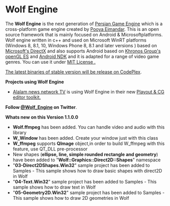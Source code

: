 Wolf Engine
===========
The <strong>Wolf Engine</strong> is the next generation of <a href="https://persianengine.codeplex.com/">Persian Game Engine</a> which is a cross-platform game engine created by <a href="http://pooyaeimandar.com">Pooya Eimandar</a>.
This is an open source framework that is mainly focused on Android & Microsoft​ platforms. 
Wolf engine written in c++ and used on Microsoft WinRT platforms (Windows​ 8, 8.1, 10, Windows Phone 8, 8.1 and later versions ) based on <a href="http://blogs.msdn.com/b/directx/">Microsoft's DirectX</a> and also supports Android based on <a href="https://www.khronos.org/#slider_opengles">Khronos Group's openGL ES</a> and <a href="https://developer.android.com/tools/sdk/ndk/">Android NDK</a> and it is adapted for a range of video game genres. 
You can use it under <a href="https://github.com/PooyaEimandar/WolfEngine/blob/master/LICENSE">MIT License .

<p>The latest binaries of stable version will be release on <a href="https://wolfengine.codeplex.com/">CodePlex</a>.</p>

<p><strong>Projects using Wolf Engine</strong></p>
<ul>
<li><a href="http://en.alalam.ir">Alalam news network TV</a> is using Wolf Engine in their new <a href="https://www.youtube.com/watch?v=EZSdEjBvuGY">Playout & CG editor toolkit.</a> </li>
</ul>
<p><strong>Follow <a href="https://twitter.com/wolf_engine">@Wolf_Engine</a> on Twitter</strong>.</p>

<p><strong>Whats new on this Version 1.1.0.0</strong></p>
<ul>
<li><strong>Wolf.ffmpeg</strong> has been added. You can handle video and audio with this library</li>
<li><strong>W_Window</strong> has been added. Create your window just with this class</li>
<li><strong>W_ffmpeg</strong> supports <strong>QImage</strong> object,in order to build W_ffmpeg with this feature, use QT_DLL pre-processor</li>
<li>New shapes (<strong>ellipse, line, simple rounded rectangle and geometry</strong>) have been added to "<strong>Wolf::Graphics::Direct2D::Shapes</strong>" namespace</li>
<li>"<strong>03-Direct2DShapes.Win32</strong>" sample project has been added to Samples - This sample shows how to draw basic shapes with direct2D in Wolf</li>
<li>"<strong>04-Text.Win32</strong>" sample project has been added to Samples - This sample shows how to draw text in Wolf</li>
<li>"<strong>05-Geometry2D.Win32</strong>" sample project has been added to Samples - This sample shows how to draw 2D geometries in Wolf</li>
</ul>
